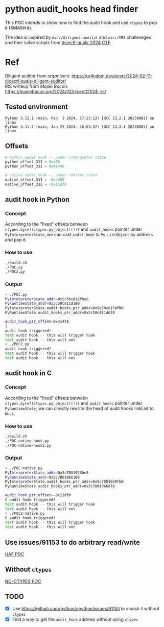 # python audit_hooks head finder

This POC intends to show how to find the audit hook and use `ctypes` to pop it (~~SMASH it~~).

The idea is inspired by `misc/diligent-auditor` and `misc/IRS` challeneges and their solve scripts from [dicectf-quals-2024 CTF](https://github.com/dicegang/dicectf-quals-2024-challenges/).

# Ref
Diligent auditor from *organizers*: <https://ur4ndom.dev/posts/2024-02-11-dicectf-quals-diligent-auditor/>  
IRS writeup from *Maple Bacon*: <https://maplebacon.org/2024/02/dicectf2024-irs/>

## Tested environment
```
Python 3.12.1 (main, Feb  3 2024, 17:23:12) [GCC 13.2.1 20230801] on linux
Python 3.11.7 (main, Jan 29 2024, 16:03:57) [GCC 13.2.1 20230801] on linux
```

## Offsets
```python
# Python audit hook -- under interpreter state
python_offset_311 = 0xe00
python_offset_312 = 0x41448

# native audit hook -- under runtime state
native_offset_311 = -0xe388
native_offset_312 = -0x11df0
```

## audit hook in Python
### Concept
According to the "fixed" offsets between `ctypes.byref(ctypes.py_object(()))` and `audit_hooks` pointer under `PyInterpreterState`, we can cast `audit_hook` to `Py_ListObject` by address and pop it.

### How to use
```bash
./build.sh
./POC.py
./POC2.py
```

### Output
```bash
> ./POC.py
PyInterpreterState_addr=0x5c50c812fbe8
PyRuntimeState_addr=0x5c50c811d180
PyInterpreterState.audit_hooks_ptr_addr=0x5c50c8170fb0
PyRuntimeState.audit_hooks_ptr_addr=0x5c50c811dd78

audit_hook_ptr_offset=0x41448
1
audit hook triggered!
test audit hook -- this will trigger hook
test audit hook -- this will not
> ./POC2.py
audit hook triggered!
test audit hook -- this will trigger hook
test audit hook -- this will not
```

## audit hook in C
### Concept
According to the "fixed" offsets between `ctypes.byref(ctypes.py_object(()))` and `audit_hooks` pointer under `PyRuntimeState`, we can directly rewrite the head of audit hooks linkList to `NULL`.

### How to use
```bash
./build.sh
./POC-native-hook.py
./POC-native-hook2.py
```
### Output
```bash
> ./POC-native.py
PyInterpreterState_addr=0x5c7801978be8
PyRuntimeState_addr=0x5c7801966180
PyInterpreterState.audit_hooks_ptr_addr=0x5c78019b9fb0
PyRuntimeState.audit_hooks_ptr_addr=0x5c7801966d78

audit_hook_ptr_offset=-0x11df0
C audit hook triggered!
test audit hook -- this will trigger hook
test audit hook -- this will not
> ./POC2-native.py
C audit hook triggered!
test audit hook -- this will trigger hook
test audit hook -- this will not
```

## Use issues/91153 to do arbitrary read/write
[UAF POC](./UAF-issue91153/README.md)

## Without `ctypes`
[NO-CTYPES POC](./NO-CTYPES/README.md)

## TODO
- [x] Use <https://github.com/python/cpython/issues/91153> to smash it without `ctypes`
- [x] Find a way to get the `audit_hook` address without using `ctypes`
